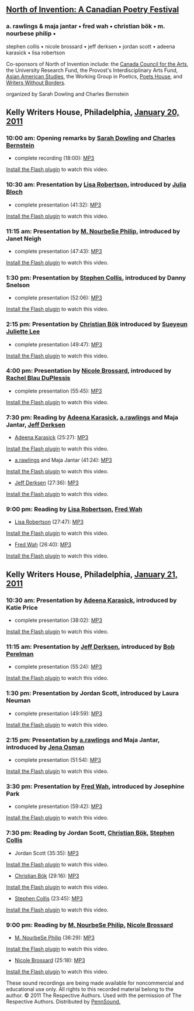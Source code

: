 [North of Invention: A Canadian
Poetry Festival](http://writing.upenn.edu/wh/archival/events/northofinvention/index.php)
----------------------------------------------------------------------------------------

### a. rawlings & maja jantar • fred wah • christian bök • m. nourbese philip •
stephen collis • nicole brossard • jeff derksen • jordan scott • adeena karasick •
lisa robertson

Co-sponsors of North of Invention include: the [Canada Council for the Arts](http://www.canadacouncil.ca/), the University Research Fund, the Provost's Interdisciplinary Arts Fund,
[Asian American Studies](http://ccat.sas.upenn.edu/asam/), the Working Group in Poetics, [Poets House](http://www.poetshouse.org/), and [Writers Without Borders](http://writing.upenn.edu/wh/involved/series/wwb/).

organized by Sarah Dowling and Charles Bernstein

Kelly Writers House, Philadelphia, [January 20, 2011](http://writing.upenn.edu/wh/calendar/0111.php#20)
-------------------------------------------------------------------------------------------------------

### 10:00 am: Opening remarks by [Sarah Dowling](http://writing.upenn.edu/pennsound/x/Dowling.php) and [Charles Bernstein](http://writing.upenn.edu/pennsound/x/Bernstein.html)

-   complete recording (18:00): [MP3](http://media.sas.upenn.edu/pennsound/groups/North-Of-Invention/Introduction_North_of_Invention_KWH-UPenn_1-20-2011.mp3)

  

[Install the Flash plugin](http://get.adobe.com/flashplayer/) to watch this video.


### 10:30 am: Presentation by [Lisa Robertson](http://writing.upenn.edu/pennsound/x/Robertson.html), introduced by [Julia Bloch](http://writing.upenn.edu/pennsound/x/Bloch.php)

-   complete presentation (41:32): [MP3](http://media.sas.upenn.edu/pennsound/groups/North-Of-Invention/Robertson-Lisa_North-of-Invention_KWH-Upenn_1-20-2011.mp3)

  

[Install the Flash plugin](http://get.adobe.com/flashplayer/) to watch this video.

### 11:15 am: Presentation by [M. NourbeSe Philip](http://writing.upenn.edu/pennsound/x/Philip.php), introduced by Janet Neigh


-   complete presentation (47:43): [MP3](http://media.sas.upenn.edu/pennsound/groups/North-Of-Invention/Philip_Nourbese_North_of_Invention_1-20-2011.mp3)

  

[Install the Flash plugin](http://get.adobe.com/flashplayer/) to watch this video.

### 1:30 pm: Presentation by [Stephen Collis](Collis.php), introduced by Danny Snelson

-   complete presentation (52:06): [MP3](http://media.sas.upenn.edu/pennsound/groups/North-Of-Invention/Collis-Stephen_North-of-Invention_KWH-UPenn_01-20-2011.mp3)

  

[Install the Flash plugin](http://get.adobe.com/flashplayer/) to watch this video.


### 2:15 pm: Presentation by [Christian Bök](http://writing.upenn.edu/pennsound/x/Bok.php) introduced by [Sueyeun Juliette Lee](http://writing.upenn.edu/pennsound/x/Lee.html)

-   complete presentation (49:47): [MP3](http://media.sas.upenn.edu/pennsound/groups/North-Of-Invention/Bok-Christian_North-of-Invention_KWH-UPenn_01-20-2011.mp3)

  

[Install the Flash plugin](http://get.adobe.com/flashplayer/) to watch this video.


### 4:00 pm: Presentation by [Nicole Brossard](http://writing.upenn.edu/pennsound/x/Brossard.php), introduced by [Rachel Blau DuPlessis](http://writing.upenn.edu/pennsound/x/DuPlessis.php)

-   complete presentation (55:45): [MP3](http://media.sas.upenn.edu/pennsound/groups/North-Of-Invention/Brossard-Nicole_North-of-Invention_KWH-UPenn_01-20-2011.mp3)

  

[Install the Flash plugin](http://get.adobe.com/flashplayer/) to watch this video.

### 7:30 pm: Reading by [Adeena Karasick](http://writing.upenn.edu/pennsound/x/Karasick.php), [a.rawlings](http://writing.upenn.edu/pennsound/x/Rawlings.html) and Maja Jantar, [Jeff Derksen](http://writing.upenn.edu/pennsound/x/Derksen.php)

-   [Adeena Karasick](http://writing.upenn.edu/pennsound/x/Karasick.php) (25:27): [MP3](http://media.sas.upenn.edu/pennsound/groups/North-Of-Invention/Karasick-Adeena_North-of-Invention_reading_KWH-UPenn_1-20-11.mp3)

  

[Install the Flash plugin](http://get.adobe.com/flashplayer/) to watch this video.


-   [a.rawlings](http://writing.upenn.edu/pennsound/x/Rawlings.html) and Maja Jantar (41:24): [MP3](http://media.sas.upenn.edu/pennsound/groups/North-Of-Invention/Rawlings-a-with-Maja-Jantar_North-of-Invention_reading_KWH-UPenn_1-20-11.mp3)

  

[Install the Flash plugin](http://get.adobe.com/flashplayer/) to watch this video.


-   [Jeff Derksen](http://writing.upenn.edu/pennsound/x/Derksen.php) (27:36): [MP3](http://media.sas.upenn.edu/pennsound/groups/North-Of-Invention/Derksen_Jeff_North-of-Invention_KWH-UPenn-01-20-2011.mp3)

  

[Install the Flash plugin](http://get.adobe.com/flashplayer/) to watch this video.

### 9:00 pm: Reading by [Lisa Robertson](http://writing.upenn.edu/pennsound/x/Robertson.html), [Fred Wah](http://writing.upenn.edu/pennsound/x/Wah.php)

-   [Lisa Robertson](http://writing.upenn.edu/pennsound/x/Robertson.html) (27:47): [MP3](http://media.sas.upenn.edu/pennsound/groups/North-Of-Invention/Robertson-Lisa_North-of-Invention_complete%20reading_KWH-UPenn_01-20-2011.mp3)

  

[Install the Flash plugin](http://get.adobe.com/flashplayer/) to watch this video.


-   [Fred Wah](http://writing.upenn.edu/pennsound/x/Wah.php) (26:40): [MP3](http://media.sas.upenn.edu/pennsound/groups/North-Of-Invention/Wah-Fred_North-of-Invention_reading_KWH-UPenn_01-20-2011.mp3)

  

[Install the Flash plugin](http://get.adobe.com/flashplayer/) to watch this video.

Kelly Writers House, Philadelphia, [January 21, 2011](http://writing.upenn.edu/wh/calendar/0111.php#21)
-------------------------------------------------------------------------------------------------------

### 10:30 am: Presentation by [Adeena Karasick](http://writing.upenn.edu/pennsound/x/Karasick.php), introduced by Katie Price

-   complete presentation (38:02): [MP3](http://media.sas.upenn.edu/pennsound/groups/North-Of-Invention/Karasick-Adeena_North-of-Invention_KWH-UPenn_1-21-2011.mp3)

  

[Install the Flash plugin](http://get.adobe.com/flashplayer/) to watch this video.

### 11:15 am: Presentation by [Jeff Derksen](http://writing.upenn.edu/pennsound/x/Derksen.php), introduced by [Bob Perelman](http://writing.upenn.edu/pennsound/x/Perelman.php)

-   complete presentation (55:24): [MP3](http://media.sas.upenn.edu/pennsound/groups/North-Of-Invention/Derksen-Jeff_North-of-Invention_KWH-UPenn_01-21-11.mp3)

  

[Install the Flash plugin](http://get.adobe.com/flashplayer/) to watch this video.

### 1:30 pm: Presentation by Jordan Scott, introduced by Laura Neuman

-   complete presentation (49:59): [MP3](http://media.sas.upenn.edu/pennsound/groups/North-Of-Invention/Scott-Jordan_North-of-Invention-Presentation_KWH-UPenn_01-21-2011.mp3)

  

[Install the Flash plugin](http://get.adobe.com/flashplayer/) to watch this video.

### 2:15 pm: Presentation by [a.rawlings](http://writing.upenn.edu/pennsound/x/Rawlings.html) and Maja Jantar, introduced by [Jena Osman](http://writing.upenn.edu/pennsound/x/Osman.html)

-   complete presentation (51:54): [MP3](http://media.sas.upenn.edu/pennsound/groups/North-Of-Invention/Rawlings-a-with-Maja-Jantar_North-of-Invention-Presentation_KWH-UPenn_01-21-2011.mp3)

  

[Install the Flash plugin](http://get.adobe.com/flashplayer/) to watch this video.

### 3:30 pm: Presentation by [Fred Wah](http://writing.upenn.edu/pennsound/x/Wah.php), introduced by Josephine Park


-   complete presentation (59:42): [MP3](http://media.sas.upenn.edu/pennsound/groups/North-Of-Invention/Wah-Fred_North-of-Invention_KWH-UPenn_01-21-11.mp3)

  

[Install the Flash plugin](http://get.adobe.com/flashplayer/) to watch this video.

### 7:30 pm: Reading by Jordan Scott, [Christian Bök](http://writing.upenn.edu/pennsound/x/Bok.php), [Stephen Collis](Collis.php)


-   Jordan Scott (35:35): [MP3](http://media.sas.upenn.edu/pennsound/groups/North-Of-Invention/Scott-Jordan_North-of-Invention_KWH-UPenn_01-21-11.mp3)

  

[Install the Flash plugin](http://get.adobe.com/flashplayer/) to watch this video.


-   [Christian Bök](http://writing.upenn.edu/pennsound/x/Bok.php) (29:16): [MP3](http://media.sas.upenn.edu/pennsound/groups/North-Of-Invention/Bok-Christian_North-of-Invention_KWH-UPenn_01-21-11.mp3)

  

[Install the Flash plugin](http://get.adobe.com/flashplayer/) to watch this video.


-   [Stephen Collis](Collis.php) (23:45): [MP3](http://media.sas.upenn.edu/pennsound/groups/North-Of-Invention/Collis-Stephen_North-of-Invention_KWH-UPenn_01-21-11.mp3)

  

[Install the Flash plugin](http://get.adobe.com/flashplayer/) to watch this video.

### 9:00 pm: Reading by [M. NourbeSe Philip](http://writing.upenn.edu/pennsound/x/Philip.php), [Nicole Brossard](http://writing.upenn.edu/pennsound/x/Brossard.php)


-   [M. NourbeSe Philip](http://writing.upenn.edu/pennsound/x/Philip.php) (36:29): [MP3](http://media.sas.upenn.edu/pennsound/groups/North-Of-Invention/Phillip-NourbeSe_North-of-Invention_KWH-UPenn_01-21-11.mp3)

  

[Install the Flash plugin](http://get.adobe.com/flashplayer/) to watch this video.


-   [Nicole Brossard](http://writing.upenn.edu/pennsound/x/Brossard.php) (25:18): [MP3](http://media.sas.upenn.edu/pennsound/groups/North-Of-Invention/Brossard-Nicole_North-of-Invention_KWH-UPenn_01-21-11.mp3)

  

[Install the Flash plugin](http://get.adobe.com/flashplayer/) to watch this video.

These sound recordings are being made available for noncommercial and educational use only.
All rights to this recorded material belong to the author. © 2011 The Respective Authors.
Used with the permission of The Respective Authors. Distributed by [PennSound.](../index.html)
